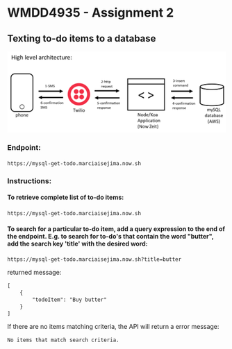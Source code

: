# WMDD4935 - Assignment 2
## Texting to-do items to a database

![High Level Architecture](./twilio.png)

### Endpoint: 
`https://mysql-get-todo.marciaisejima.now.sh`

### Instructions:
#### To retrieve complete list of to-do items:
`https://mysql-get-todo.marciaisejima.now.sh`

#### To search for a particular to-do item, add a query expression to the end of the endpoint. E.g. to search for to-do's that contain the word "butter", add the search key 'title' with the desired word:
`https://mysql-get-todo.marciaisejima.now.sh?title=butter`

returned message:

```
[
    {
        "todoItem": "Buy butter"
    }
]
```

If there are no items matching criteria, the API will return a error message:<br>

```
No items that match search criteria.
```
